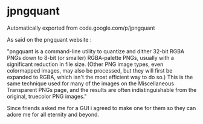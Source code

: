 # jpngquant
Automatically exported from code.google.com/p/jpngquant

As said on the pngquant website :

"pngquant is a command-line utility to quantize and dither 32-bit RGBA PNGs down to 8-bit (or smaller) RGBA-palette PNGs, usually with a significant reduction in file size. (Other PNG image types, even colormapped images, may also be processed, but they will first be expanded to RGBA, which isn't the most efficient way to do so.) This is the same technique used for many of the images on the Miscellaneous Transparent PNGs page, and the results are often indistinguishable from the original, truecolor PNG images."

Since friends asked me for a GUI i agreed to make one for them so they can adore me for all eternity and beyond.

